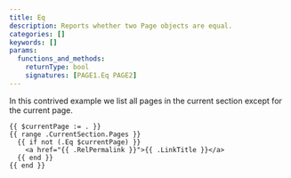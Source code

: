 ```yaml
---
title: Eq
description: Reports whether two Page objects are equal.
categories: []
keywords: []
params:
  functions_and_methods:
    returnType: bool
    signatures: [PAGE1.Eq PAGE2]
---
```


In this contrived example we list all pages in the current section except for the current page.

```go-html-template {file="layouts/page.html"}
{{ $currentPage := . }}
{{ range .CurrentSection.Pages }}
  {{ if not (.Eq $currentPage) }}
    <a href="{{ .RelPermalink }}">{{ .LinkTitle }}</a>
  {{ end }}
{{ end }}
```
